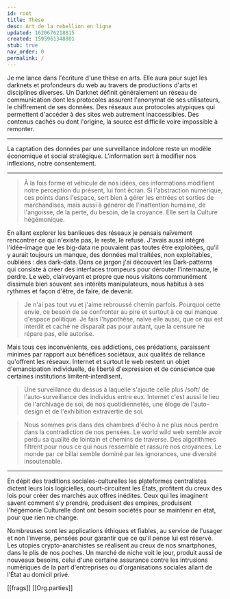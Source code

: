 ```yaml
---
id: root
title: Thèse
desc: Art de la rebellion en ligne
updated: 1620676218815
created: 1595961348801
stub: true
nav_order: 0
permalink: /
---
```

Je me lance dans l'écriture d'une thèse en arts. 
Elle aura pour sujet les darknets et profondeurs du web au travers de productions d'arts et disciplines diverses. Un Darknet définit généralement un réseau de communication dont les protocoles assurent l'anonymat de ses utilisateurs, le chiffrement de ses données. Des réseaux aux protocoles atypiques qui permettent d'accéder à des sites web autrement inaccessibles. Des contenus cachés ou dont l'origine, la source est difficile voire impossible à remonter. 

---

La captation des données par une surveillance indolore reste un modèle économique et social stratégique. L'information sert à modifier nos inflexions, notre consentement.   

---  

> À la fois forme et véhicule de nos idées, ces informations modifient notre perception du présent, lui font écran. Si l'abstraction numérique, ces points dans l'espace, sert bien à gérer les entrées et sorties de marchandises, mais aussi à générer de l'inattention humaine, de l'angoisse, de la perte, du besoin, de la croyance. Elle sert la Culture hégémonique.  
   
En allant explorer les banlieues des réseaux je pensais naïvement rencontrer ce qui n'existe pas, le reste, le refusé. J'avais aussi intégré l'idée-image que les big-data ne pouvaient pas toutes être exploitées, qu'il y aurait toujours un manque, des données mal traitées, non exploitables, oubliées : des dark-data. Dans ce jargon j'ai découvert les Dark-patterns qui consiste à créer des interfaces trompeurs pour dérouter l'internaute, le perdre. Le web, clairvoyant et propre que nous visitons communément dissimule bien souvent ses intérêts manipulateurs, nous habitus à ses rythmes et façon d'être, de faire, de devenir.

> Je n'ai pas tout vu et j'aime rebroussé chemin parfois. Pourquoi cette envie, ce besoin de se confronter au pire et surtout à ce qui manque d'espace politique. Je fais l'hypothèse, naïve elle aussi, que ce qui est interdit et caché ne disparaît pas pour autant, que la censure ne répare pas, elle autorise. 

Mais tous ces inconvénients, ces addictions, ces prédations, paraissent minimes par rapport aux bénéfices sociétaux, aux qualités de reliance qu'offrent les réseaux. Internet et surtout le web restent un objet d'emancipation individuelle, de liberté d'expression et de conscience que certaines institutions limitent-interdisent. 

 > Une surveillance du dessus à laquelle s'ajoute celle plus /soft/ de l'auto-surveillance des individus entre eux. Internet c'est aussi le lieu de l'archivage de soi, de nos quotidiennetés, une éloge de l'auto-design et de l'exhibition extravertie de soi. 
    
> Nous sommes pris dans des chambres d'écho à ne plus nous perdre dans la contradiction de nos pensées. Le world wild web semble avoir perdu sa qualité de lointain et chemins de traverse. Des algorithmes filtrent pour nous ce qui nous ressemble et rassure nos croyances. Le monde par ce billai semble dominé par les ignorances, une diversité insoutenable. 

---

En dépit des traditions sociales-culturelles les plateformes centralistes dictent leurs lois logicielles, court-circuitent les États, profitent du creux des lois pour créer des marchés aux offres inédites. Ceux qui les imaginent savent comment s'y prendre, produisent des empires, produisent l'hégémonie Culturelle dont ont besoin sociétés pour se maintenir en état, pour que rien ne change. 

Nombreuses sont les applications éthiques et fiables, au service de l'usager et non l'inverse, pensées pour garantir que ce qu'il pense lui est réservé. Les utopies crypto-anarchistes se réalisent au creux de nos smartphones, dans le plis de nos poches. Un marché de niche voit le jour, produit aussi de nouveaux besoins, celui d'une certaine assurance contre les intrusions numériques de la part d'entreprises ou d'organisations sociales allant de l'État au domicil privé. 


[[frags]]
[[Org.parties]]
